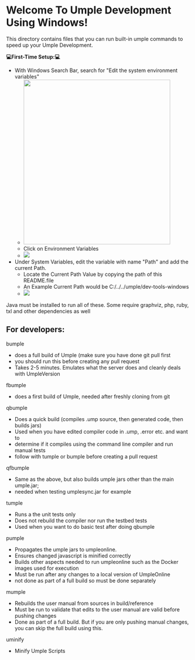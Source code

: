 <h1>Welcome To Umple Development Using Windows!</h1>

This directory contains files that you can run built-in umple commands to speed up your Umple Development.

**💻First-Time Setup:💻**

- With Windows Search Bar, search for "Edit the system environment variables"
  - <img src=https://github.com/umple/umple/assets/30543699/79dd6983-3870-4dc8-9928-71b622cff29a height="450" width="400">
  - Click on Environment Variables
  - <img src=https://github.com/umple/umple/assets/30543699/d998fc55-a26c-431e-bd7e-d2440ef65799 >
- Under System Variables, edit the variable with name "Path" and add the current Path.
  - Locate the Current Path Value by copying the path of this README.file
  - An Example Current Path would be C:/../../umple/dev-tools-windows
  - <img src=https://github.com/umple/umple/assets/30543699/6f659ce4-de05-45dc-864e-d23c0ff43809 >


Java must be installed to run all of these. Some require graphviz, php, ruby, txl and other dependencies as well

<h2>For developers:</h2>

 bumple
  - does a full build of Umple (make sure you have done git pull first
  - you should run this before creating any pull request 
  - Takes 2-5 minutes. Emulates what the server does and cleanly deals with UmpleVersion

 fbumple
   - does a first build of Umple, needed after freshly cloning from git
   
 qbumple
  - Does a quick build (compiles .ump source, then generated code, then builds jars)
  - Used when you have edited compiler code in .ump, .error etc. and want to
  - determine if it compiles using the command line compiler and run manual tests
  - follow with tumple or bumple before creating a pull request

 qfbumple
  - Same as the above, but also builds umple jars other than the main umple.jar;
  - needed when testing umplesync.jar for example

 tumple
  - Runs a the unit tests only
  - Does not rebuild the compiler nor run the testbed tests
  - Used when you want to do basic test after doing qbumple

 pumple
  - Propagates the umple jars to umpleonline.
  - Ensures changed javascript is minified correctly
  - Builds other aspects needed to run umpleonline such as the Docker images used for execution
  - Must be run after any changes to a local version of UmpleOnline
  - not done as part of a full build so must be done separately

 mumple
  - Rebuilds the user manual from sources in build/reference
  - Must be run to validate that edits to the user manual are valid before pushing changes
  - Done as part of a full build. But if you are only pushing manual changes, you can skip the full build using this.

uminify
  - Minify Umple Scripts
